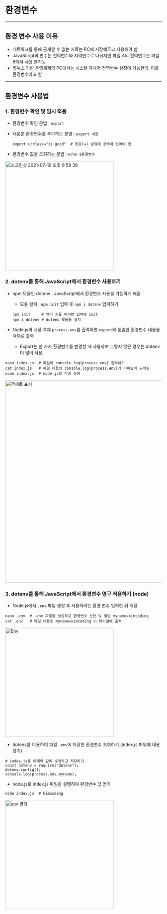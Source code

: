 # 환경변수

***

## 환경 변수 사용 이유
- 네트워크를 통해 공개할 수 없는 자료는 PC에 저장해두고 사용해야 함
- JavaScript의 변수는 전역변수와 지역변수로 나뉘지만 파일 A의 전역변수는 파일 B에서 사용 불가능
- 리눅스 기반 운영체제의 PC에서는 시스템 자체어 전역변수 설정이 가능한데, 이를 환경변수라고 함

***

## 환경변수 사용법

### 1. 환경변수 확인 및 임시 적용

- 환경변수 확인 문법 : ```export```

- 새로운 환경변수를 추가하는 문법 : ```export 내용``` 
  ```t
  export urclass="is good"  # 등호(=) 앞뒤에 공백이 없어야 함
  ```

- 환경변수 값을 조회하는 문법 : ```echo $환경변수```

<img width="350" alt="스크린샷 2021-07-19 오후 9 58 39" src="https://user-images.githubusercontent.com/80403988/126163320-edf32e93-f4c8-4fce-8d32-e8a34b02e24e.png">

### 2. dotenv를 통해 JavaScript에서 환경변수 사용하기

- npm 모듈인 dotenv : JavaScript에서 환경변수 사용을 가능하게 해줌
  - 모듈 설치 : ```npm init``` 입력 후 ```npm i dotenv``` 입력하기

  ```t
  npm init     # 엔터 키를 여러번 입력해 init
  npm i dotenv # dotenv 모듈을 설치
  ```

- Node.js의 내장 객체 ```process.env```를 출력하면 ```export```와 동일한 환경변수 내용을 객체로 출력
  - Export는 한 가지 환경변수를 변경할 때 사용하며 그렇지 않은 경우는 dotenv 더 많이 사용
```t
nano index.js  # 파일에 console.log(process.env) 입력하기
cat index.js   # 파일 내용인 console.log(process.env)가 터미널에 출력됨
node index.js  # node.js로 파일 실행
```

<img width="650" alt="객체로 표시" src="https://user-images.githubusercontent.com/80403988/126180052-6b0e2ccf-b259-435c-a472-3765f6c67a07.png">


### 3. dotenv를 통해 JavaScript에서 환경변수 영구 적용하기 (node)

- Node.js에서 ```.env``` 파일 생성 후 사용하려는 환경 변수 입력한 뒤 저장
```t
nano .env  # .env 파일을 생성하고 환경변수 선언 및 할당 myname=kimcoding 
cat .env   # 파일 내용인 myname=kimcoding 이 터미널에 출력
```

<img width="350" alt="Env" src="https://user-images.githubusercontent.com/80403988/126180153-6c44a288-999e-4e5d-86b2-a5b6a9f6ad8e.png">

- dotenv를 이용하여 파일 ```.env```에 저장한 환경변수 조회하기 (index.js 파일에 내용 담기)
```t
# index.js를 아래와 같이 수정하고 저장하기
const dotenv = require("dotenv");
dotenv.config();
console.log(process.env.myname);
```

- node.js로 index.js 파일을 실행하여 환경변수 값 얻기
```t
node index.js  # kimcoding
```

<img width="350" alt="env 결과" src="https://user-images.githubusercontent.com/80403988/126180172-006775ee-a43c-48f8-84b6-b8ed3f1c1bd3.png">
